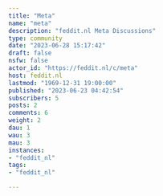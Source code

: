 ```yaml
---
title: "Meta" 
name: "meta"
description: "feddit.nl Meta Discussions"
type: community
date: "2023-06-28 15:17:42"
draft: false
nsfw: false
actor_id: "https://feddit.nl/c/meta"
host: feddit.nl
lastmod: "1969-12-31 19:00:00"
published: "2023-06-23 04:42:54"
subscribers: 5
posts: 2
comments: 6
weight: 2
dau: 1
wau: 3
mau: 3
instances:
- "feddit_nl"
tags: 
- "feddit_nl"

---
```

